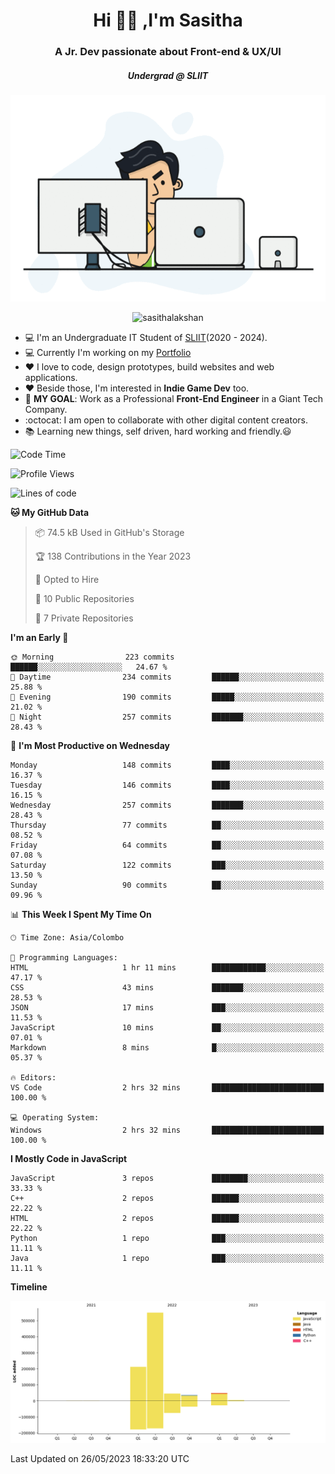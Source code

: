 
<h1 align="center">Hi 🙋‍♂️ ,I'm Sasitha</h1>
<h3 align="center">A Jr. Dev passionate about Front-end & UX/UI</h3>

<i><h5 align="center">Undergrad @ SLIIT</h5></i>

<p align="center">
  <img width="540" height="330" src="https://github.com/SasithaLakshan/SasithaLakshan/blob/main/dev.gif">
</p>
<p align="center"> <img src="https://komarev.com/ghpvc/?username=sasithalakshan&label=Profile%20views&color=0e75b6&style=flat" alt="sasithalakshan" /> </p>

- :computer: I'm an Undergraduate IT Student of [SLIIT](https://www.sliit.lk)(2020 - 2024).
- :computer: Currently I'm working on my <a href="https://SasithaLakshan.github.io" target="_blank">Portfolio</a>
- :heart: I love to code, design prototypes, build websites and web applications.
- :heart: Beside those, I'm interested in **Indie Game Dev** too.
- :electric_plug: **MY GOAL**: Work as a Professional **Front-End Engineer** in a Giant Tech Company.
- :octocat: I am open to collaborate with other digital content creators.
- :books: Learning new things, self driven, hard working and friendly.:smiley:
  
<!-- <h3 align="left">Tech Stack I'm Using</h3> -->

<!--START_SECTION:waka-->
![Code Time](http://img.shields.io/badge/Code%20Time-389%20hrs%201%20min-blue)

![Profile Views](http://img.shields.io/badge/Profile%20Views-0-blue)

![Lines of code](https://img.shields.io/badge/From%20Hello%20World%20I%27ve%20Written-893.7%20thousand%20lines%20of%20code-blue)

**🐱 My GitHub Data** 

> 📦 74.5 kB Used in GitHub's Storage 
 > 
> 🏆 138 Contributions in the Year 2023
 > 
> 💼 Opted to Hire
 > 
> 📜 10 Public Repositories 
 > 
> 🔑 7 Private Repositories 
 > 
**I'm an Early 🐤** 

```text
🌞 Morning                223 commits         ██████░░░░░░░░░░░░░░░░░░░   24.67 % 
🌆 Daytime                234 commits         ██████░░░░░░░░░░░░░░░░░░░   25.88 % 
🌃 Evening                190 commits         █████░░░░░░░░░░░░░░░░░░░░   21.02 % 
🌙 Night                  257 commits         ███████░░░░░░░░░░░░░░░░░░   28.43 % 
```
📅 **I'm Most Productive on Wednesday** 

```text
Monday                   148 commits         ████░░░░░░░░░░░░░░░░░░░░░   16.37 % 
Tuesday                  146 commits         ████░░░░░░░░░░░░░░░░░░░░░   16.15 % 
Wednesday                257 commits         ███████░░░░░░░░░░░░░░░░░░   28.43 % 
Thursday                 77 commits          ██░░░░░░░░░░░░░░░░░░░░░░░   08.52 % 
Friday                   64 commits          ██░░░░░░░░░░░░░░░░░░░░░░░   07.08 % 
Saturday                 122 commits         ███░░░░░░░░░░░░░░░░░░░░░░   13.50 % 
Sunday                   90 commits          ██░░░░░░░░░░░░░░░░░░░░░░░   09.96 % 
```


📊 **This Week I Spent My Time On** 

```text
🕑︎ Time Zone: Asia/Colombo

💬 Programming Languages: 
HTML                     1 hr 11 mins        ████████████░░░░░░░░░░░░░   47.17 % 
CSS                      43 mins             ███████░░░░░░░░░░░░░░░░░░   28.53 % 
JSON                     17 mins             ███░░░░░░░░░░░░░░░░░░░░░░   11.53 % 
JavaScript               10 mins             ██░░░░░░░░░░░░░░░░░░░░░░░   07.01 % 
Markdown                 8 mins              █░░░░░░░░░░░░░░░░░░░░░░░░   05.37 % 

🔥 Editors: 
VS Code                  2 hrs 32 mins       █████████████████████████   100.00 % 

💻 Operating System: 
Windows                  2 hrs 32 mins       █████████████████████████   100.00 % 
```

**I Mostly Code in JavaScript** 

```text
JavaScript               3 repos             ████████░░░░░░░░░░░░░░░░░   33.33 % 
C++                      2 repos             ██████░░░░░░░░░░░░░░░░░░░   22.22 % 
HTML                     2 repos             ██████░░░░░░░░░░░░░░░░░░░   22.22 % 
Python                   1 repo              ███░░░░░░░░░░░░░░░░░░░░░░   11.11 % 
Java                     1 repo              ███░░░░░░░░░░░░░░░░░░░░░░   11.11 % 
```



**Timeline**

![Lines of Code chart](https://raw.githubusercontent.com/SasithaLakshan/SasithaLakshan/main/assets/bar_graph.png)


 Last Updated on 26/05/2023 18:33:20 UTC
<!--END_SECTION:waka-->

